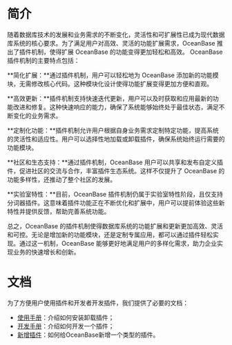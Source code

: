 
# 简介
随着数据库技术的发展和业务需求的不断变化，灵活性和可扩展性已成为现代数据库系统的核心要求。为了满足用户对高效、灵活的功能扩展需求，OceanBase 推出了插件机制，使得扩展 OceanBase 的功能变得更加轻松和高效。 OceanBase 插件机制的主要特点包括：

**简化扩展：**通过插件机制，用户可以轻松地为 OceanBase 添加新的功能模块，无需修改核心代码。这种模块化设计使得功能扩展变得更加方便和直观。

**高效更新：**插件机制支持快速迭代更新，用户可以及时获取和应用最新的功能改进和修复。这种快速响应的能力，确保了系统能够始终处于最佳状态，满足不断变化的业务需求。

**定制化功能：**插件机制允许用户根据自身业务需求定制特定功能，提高系统的灵活性和适应性。用户可以选择性地加载或卸载插件，确保系统始终运行需要的功能模块。

**社区和生态支持：**通过插件机制，OceanBase 用户可以共享和发布自定义插件，促进社区的交流与合作，丰富插件生态系统。这样不仅提升了 OceanBase 的功能多样性，还推动了整个社区的发展。

**实验室特性：**目前，OceanBase 插件机制仍属于实验室特性阶段，且仅支持分词器插件。这意味着插件功能正在不断优化和扩展中，用户可以提前体验这些新特性并提供反馈，帮助完善系统功能。

总之，OceanBase 的插件机制使得数据库系统的功能扩展和更新更加高效、灵活和可控。无论是增加新的功能模块，还是定制专属应用，都可以通过插件轻松实现。通过这一机制，OceanBase 能够更好地满足用户的多样化需求，助力企业实现业务的快速增长和创新。

# 文档
为了方便用户使用插件和开发者开发插件，我们提供了必要的文档：
- [使用手册](user-guide.md)：介绍如何安装卸载插件；
- [开发手册](how-to-dev.md)：介绍如何开发一个插件；
- [新增插件](add-new-plugin.md)：如何给OceanBase新增一个类型的插件。
